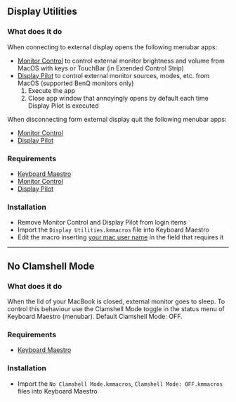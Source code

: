 ## Display Utilities
### What does it do
When connecting to external display opens the following menubar apps:
* [Monitor Control](https://github.com/MonitorControl/MonitorControl) to control external monitor brightness and volume from MacOS with keys or TouchBar (in Extended Control Strip) 
* [Display Pilot](https://www.benq.com/en-us/monitor/software/display-pilot.html) to control external monitor sources, modes, etc. from MacOS (supported BenQ monitors only)
  1. Execute the app
  2. Close app window that annoyingly opens by default each time Display Pilot is executed
  
When disconnecting form external display quit the following menubar apps:
* [Monitor Control](https://github.com/MonitorControl/MonitorControl)
* [Display Pilot](https://www.benq.com/en-us/monitor/software/display-pilot.html)

### Requirements
* [Keyboard Maestro](https://www.keyboardmaestro.com/main/)
* [Monitor Control](https://github.com/MonitorControl/MonitorControl)
* [Display Pilot](https://www.benq.com/en-us/monitor/software/display-pilot.html)

### Installation
* Remove Monitor Control and Display Pilot from login items
* Import the `Display Utilities.kmmacros` file into Keyboard Maestro
* Edit the macro inserting [your mac user name](https://support.apple.com/guide/mac-help/if-you-forgot-your-user-or-account-name-mh35548/mac) in the field that requires it

---

## No Clamshell Mode
### What does it do
When the lid of your MacBook is closed, external monitor goes to sleep. To control this behaviour use the Clamshell Mode toggle in the status menu of Keyboard Maestro (menubar). Default Clamshell Mode: OFF. 

### Requirements
* [Keyboard Maestro](https://www.keyboardmaestro.com/main/)

### Installation
* Import the `No Clamshell Mode.kmmacros`, `Clamshell Mode: OFF.kmmacros` files into Keyboard Maestro

